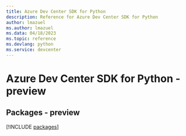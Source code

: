 ```yaml
---
title: Azure Dev Center SDK for Python
description: Reference for Azure Dev Center SDK for Python
author: lmazuel
ms.author: lmazuel
ms.data: 04/18/2023
ms.topic: reference
ms.devlang: python
ms.service: devcenter
---
```

# Azure Dev Center SDK for Python - preview
## Packages - preview
[!INCLUDE [packages](dev-center-index.md)]